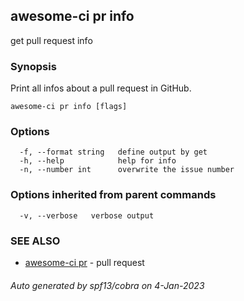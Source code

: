 ## awesome-ci pr info

get pull request info

### Synopsis

Print all infos about a pull request in GitHub.

```
awesome-ci pr info [flags]
```

### Options

```
  -f, --format string   define output by get
  -h, --help            help for info
  -n, --number int      overwrite the issue number
```

### Options inherited from parent commands

```
  -v, --verbose   verbose output
```

### SEE ALSO

* [awesome-ci pr](awesome-ci_pr.md)	 - pull request

###### Auto generated by spf13/cobra on 4-Jan-2023
